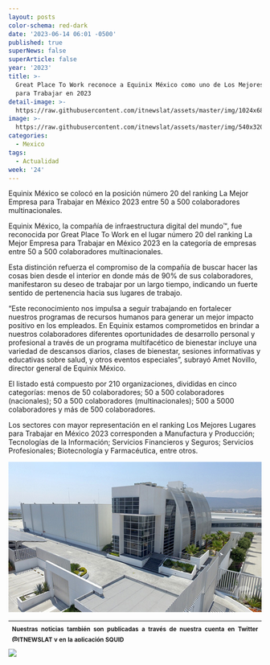 ```yaml
---
layout: posts
color-schema: red-dark
date: '2023-06-14 06:01 -0500'
published: true
superNews: false
superArticle: false
year: '2023'
title: >-
  Great Place To Work reconoce a Equinix México como uno de Los Mejores Lugares
  para Trabajar en 2023
detail-image: >-
  https://raw.githubusercontent.com/itnewslat/assets/master/img/1024x680/Equinix-Mx-g.jpg
image: >-
  https://raw.githubusercontent.com/itnewslat/assets/master/img/540x320/Equinix-Mx-p.jpg
categories:
  - Mexico
tags:
  - Actualidad
week: '24'
---
```

Equinix México se colocó en la posición número 20 del ranking La Mejor Empresa para Trabajar en México 2023 entre 50 a 500 colaboradores multinacionales.
 
Equinix México, la compañía de infraestructura digital del mundo™, fue reconocida por Great Place To Work en el lugar número 20 del ranking La Mejor Empresa para Trabajar en México 2023 en la categoría de empresas entre 50 a 500 colaboradores multinacionales.
 
Esta distinción refuerza el compromiso de la compañía de buscar hacer las cosas bien desde el interior en donde más de 90% de sus colaboradores, manifestaron su deseo de trabajar por un largo tiempo, indicando un fuerte sentido de pertenencia hacia sus lugares de trabajo.
 
“Este reconocimiento nos impulsa a seguir trabajando en fortalecer nuestros programas de recursos humanos para generar un mejor impacto positivo en los empleados. En Equinix estamos comprometidos en brindar a nuestros colaboradores diferentes oportunidades de desarrollo personal y profesional a través de un programa multifacético de bienestar incluye una variedad de descansos diarios, clases de bienestar, sesiones informativas y educativas sobre salud, y otros eventos especiales”, subrayó Amet Novillo, director general de Equinix México.
 
El listado está compuesto por 210 organizaciones, divididas en cinco categorías: menos de 50 colaboradores; 50 a 500 colaboradores (nacionales); 50 a 500 colaboradores (multinacionales); 500 a 5000 colaboradores y más de 500 colaboradores.
 
Los sectores con mayor representación en el ranking Los Mejores Lugares para Trabajar en México 2023 corresponden a Manufactura y Producción; Tecnologías de la Información; Servicios Financieros y Seguros; Servicios Profesionales; Biotecnología y Farmacéutica, entre otros.

![](https://raw.githubusercontent.com/itnewslat/assets/master/img/540x320/Equinix-Mx-p.jpg)

<table style="height: 42px;" width="569">
<tbody>
<tr>
<td style="text-align: justify;"><sub><strong>Nuestras noticias también son publicadas a través de nuestra cuenta en Twitter <a href="https://twitter.com/itnewslat?lang=es">@ITNEWSLAT</a> y en la aplicación <a href="https://squidapp.co/en/">SQUID</a></strong></sub></td>
</tr>
</tbody>
</table>
<img src="https://tracker.metricool.com/c3po.jpg?hash=56f88a41e39ab42c063cc51676587a04"/>